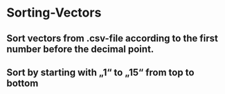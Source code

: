 # Sorting-Vectors


## Sort vectors from .csv-file according to the first number before the decimal point.
## Sort by starting with „1“ to „15“ from top to bottom






